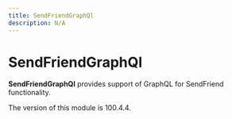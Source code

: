 ```yaml
---
title: SendFriendGraphQl
description: N/A
---
```


# SendFriendGraphQl

**SendFriendGraphQl** provides support of GraphQL for SendFriend functionality.

<InlineAlert slots="text" />
The version of this module is 100.4.4.
